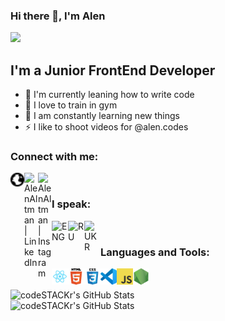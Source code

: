 ### Hi there 👋, I'm Alen

![](https://komarev.com/ghpvc/?username=AlenAltman)

## I'm a Junior FrontEnd Developer

- 💪 I'm currently leaning how to write code
- 🎉 I love to train in gym
- 🥅 I am constantly learning new things
- ⚡ I like to shoot videos for @alen.codes 

### Connect with me:

[<img align="left" alt="webtricks-master.ru" width="22px" src="https://raw.githubusercontent.com/iconic/open-iconic/master/svg/globe.svg" />][website]
[<img align="left" alt="AlenAltman | LinkedIn" width="22px" src="https://cdn.jsdelivr.net/npm/simple-icons@v3/icons/linkedin.svg" />][linkedin]
[<img align="left" alt="AlenAltman | Instagram" width="22px" src="https://cdn.jsdelivr.net/npm/simple-icons@v3/icons/instagram.svg" />][instagram]


<br />

### I speak:
<img align="left" alt="ENG" width="26px" src="https://upload.wikimedia.org/wikipedia/commons/thumb/8/83/Flag_of_the_United_Kingdom_%283-5%29.svg/250px-Flag_of_the_United_Kingdom_%283-5%29.svg.png" />
<img align="left" alt="RU" width="26px" src="http://ic.pics.livejournal.com/tema/339052/409002/409002_original.gif" />
<img align="left" alt="UKR" width="26px" src="https://upload.wikimedia.org/wikipedia/commons/thumb/4/49/Flag_of_Ukraine.svg/250px-Flag_of_Ukraine.svg.png" />

<br />

### Languages and Tools:

<img align="left" alt="React" width="26px" src="https://raw.githubusercontent.com/github/explore/80688e429a7d4ef2fca1e82350fe8e3517d3494d/topics/react/react.png" />
<img align="left" alt="HTML5" width="26px" src="https://raw.githubusercontent.com/github/explore/80688e429a7d4ef2fca1e82350fe8e3517d3494d/topics/html/html.png" />
<img align="left" alt="CSS3" width="26px" src="https://raw.githubusercontent.com/github/explore/80688e429a7d4ef2fca1e82350fe8e3517d3494d/topics/css/css.png" />
<img align="left" alt="Visual Studio Code" width="26px" src="https://raw.githubusercontent.com/github/explore/80688e429a7d4ef2fca1e82350fe8e3517d3494d/topics/visual-studio-code/visual-studio-code.png" />
<img align="left" alt="JavaScript" width="26px" src="https://raw.githubusercontent.com/github/explore/80688e429a7d4ef2fca1e82350fe8e3517d3494d/topics/javascript/javascript.png" />
<img align="left" alt="Node.js" width="26px" src="https://raw.githubusercontent.com/github/explore/80688e429a7d4ef2fca1e82350fe8e3517d3494d/topics/nodejs/nodejs.png" />

<br />
<br />

  <img align="left" alt="codeSTACKr's GitHub Stats" src="https://github-readme-stats.vercel.app/api/top-langs/?username=AlenAltman&langs_count=8&layout=compact" />
    <br />
    <img align="left" alt="codeSTACKr's GitHub Stats" src="https://github-readme-stats.vercel.app/api?username=AlenAltman&show_icons=true" />

[website]: https://apple.com/
[linkedin]: https://www.linkedin.com/in/alen-altman-a203969a/
[instagram]: https://www.instagram.com/alen.codes/
